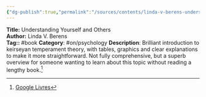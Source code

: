 ```yaml
---
{"dg-publish":true,"permalink":"/sources/contents/linda-v-berens-understanding-yourself-and-others/","created":"2023-03-08T17:14:21.272+01:00","updated":"2023-04-20T12:41:09.445+02:00"}
---
```


**Title:** Understanding Yourself and Others  
**Author:** Linda V. Berens  
**Tag::** #book 
**Category**: #on/psychology 
**Description**: Brilliant introduction to keirseyan temperament theory, with tables, graphics and clear explanations to make it more straightforward. Not fully comprehensive, but a superb overview for someone wanting to learn about this topic without reading a lengthy book.[^1]

[^1]: [Google Livres](https://books.google.fr/)